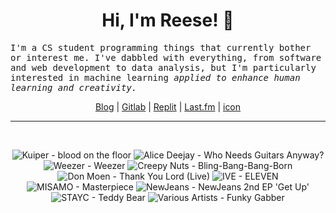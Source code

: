 <h1 align="center">Hi, I'm Reese! 👋</h1>

<p><samp>I'm a CS student programming things that currently bother or interest me. I've dabbled with everything, from software and web development to data analysis, but I'm particularly interested in machine learning <i>applied to enhance human learning and creativity.</i></p></samp>

<p align="center">
 <a href="https://renys.dev">Blog</a> | <a href="https://gitlab.com/renys">Gitlab</a> | <a href="https://replit.com/@renys">Replit</a> | <a href="https://last.fm/user/i-dle">Last.fm</a> | <a href="https://picrew.me/en/image_maker/2243240">icon</a>
</p>

<hr class="dotted">
<br>
<!-- lastfm -->
<p align="center"><img src="https://lastfm.freetls.fastly.net/i/u/64s/0f704912d08d772f8707df9933316a20.jpg" title="Kuiper - blood on the floor"> <img src="https://lastfm.freetls.fastly.net/i/u/64s/eaf618524cd74021bb951eb2885d502a.png" title="Alice Deejay - Who Needs Guitars Anyway?"> <img src="https://lastfm.freetls.fastly.net/i/u/64s/82dea2ae26de9b443208cf21358c876f.jpg" title="Weezer - Weezer"> <img src="https://lastfm.freetls.fastly.net/i/u/64s/7fcb0a7db6d51486403d6864fb62aada.png" title="Creepy Nuts - Bling-Bang-Bang-Born"> <img src="https://lastfm.freetls.fastly.net/i/u/64s/02c4cfc8926b05aa4cf0b2c1a67523ba.jpg" title="Don Moen - Thank You Lord (Live)"> <img src="https://lastfm.freetls.fastly.net/i/u/64s/df2093a56e91ae377d451d6b62a8088b.png" title="IVE - ELEVEN"> <img src="https://lastfm.freetls.fastly.net/i/u/64s/621918f90b52db3723f30aaf7538cbc8.jpg" title="MISAMO - Masterpiece"> <img src="https://lastfm.freetls.fastly.net/i/u/64s/896e451167c50a82187771c07e10d784.gif" title="NewJeans - NewJeans 2nd EP 'Get Up'"> <img src="https://lastfm.freetls.fastly.net/i/u/64s/f6c6263a4cdbc78531552f7592b04186.jpg" title="STAYC - Teddy Bear"> <img src="https://lastfm.freetls.fastly.net/i/u/64s/ba67f3497ff74c0c412b4f861f74b0dc.jpg" title="Various Artists - Funky Gabber"> </p>
